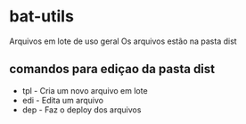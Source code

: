 # bat-utils
Arquivos em lote de uso geral
Os arquivos estão na pasta dist

## comandos para ediçao da pasta dist

* tpl - Cria um novo arquivo em lote 
* edi - Edita um arquivo
* dep - Faz o deploy dos arquivos

